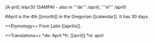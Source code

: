 [A-pril] /eIpr3l/ (SAMPA) - also in '''de''' /april/, '''nl''' /aprIl/

#April is the 4th [[month]] in the Gregorian [[calendar]]. It has 30 days.

==Etymology==
From Latin [[aprilis]].

==Translations==
*de: April
*fr: [[avril]]
*nl: april